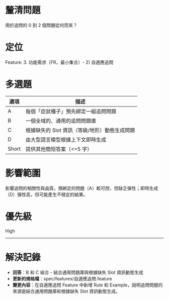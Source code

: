 # 釐清問題

用於追問的 0 到 2 個問題從何而來？

# 定位

Feature: 3. 功能需求（FR，最小集合）- 2) 自適應追問

# 多選題

| 選項 | 描述 |
|---|---|
| A | 每個「症狀種子」預先綁定一組追問問題 |
| B | 一個全域的、通用的追問問題庫 |
| C | 根據缺失的 Slot 資訊（等級/地形）動態生成問題 |
| D | 由大型語言模型根據上下文即時生成 |
| Short | 提供其他簡短答案（<=5 字）|

# 影響範圍

影響追問的相關性與品質。預綁定的問題（A）較可控，但缺乏彈性；即時生成（D）彈性高，但可能產生不穩定的結果。

# 優先級

High

---
# 解決記錄

- **回答**：B 和 C 組合 - 結合通用問題庫與根據缺失 Slot 資訊動態生成
- **更新的規格檔**：spec/features/自適應追問.feature
- **變更內容**：在自適應追問 Feature 中新增 Rule 和 Example，說明追問問題的來源是結合通用問題庫和根據缺失 Slot 資訊動態生成。